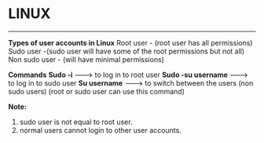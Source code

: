 # LINUX

---

**Types of user accounts in Linux**
  Root user - (root user has all permissions)
  Sudo user -(sudo user will have some of the root permissions but not all)
  Non sudo user - (will have minimal permissions)

**Commands**
  **Sudo -i**                           ---> to log in to root user
  **Sudo -su username**                 ---> to log in to sudo user
  **Su username**                       ---> to switch between the users (non sudo users) (root or sudo user can use this command)
 
**Note:**
  1. sudo user is not equal to root user.
  2. normal users cannot login to other user accounts.



